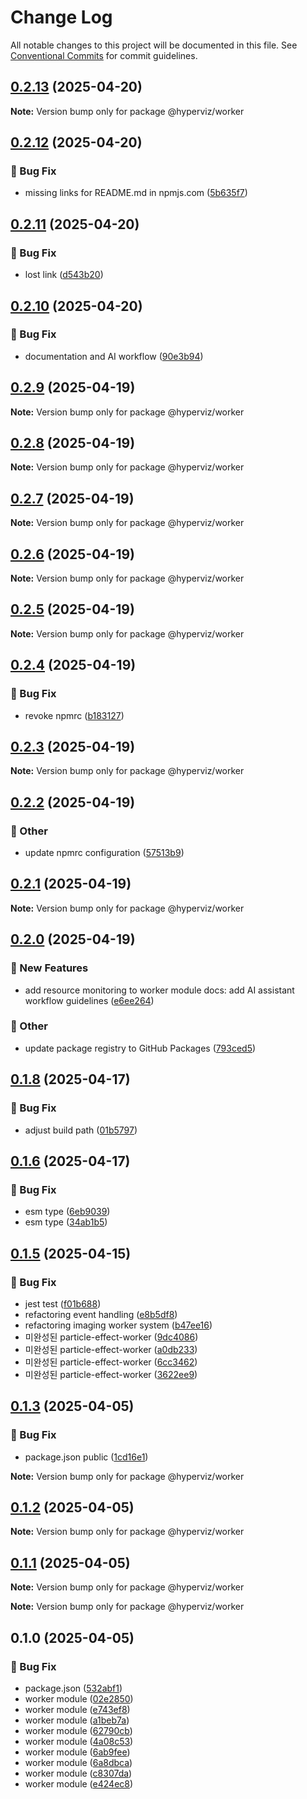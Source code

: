# Change Log

All notable changes to this project will be documented in this file.
See [Conventional Commits](https://conventionalcommits.org) for commit guidelines.

## [0.2.13](https://github.com/heartyoh/hyperviz/compare/v0.2.12...v0.2.13) (2025-04-20)

**Note:** Version bump only for package @hyperviz/worker





## [0.2.12](https://github.com/heartyoh/hyperviz/compare/v0.2.11...v0.2.12) (2025-04-20)

### :bug: Bug Fix

- missing links for README.md in npmjs.com ([5b635f7](https://github.com/heartyoh/hyperviz/commit/5b635f79c0f99f22c39ac85d20ff242d151faccc))

## [0.2.11](https://github.com/heartyoh/hyperviz/compare/v0.2.10...v0.2.11) (2025-04-20)

### :bug: Bug Fix

- lost link ([d543b20](https://github.com/heartyoh/hyperviz/commit/d543b20e09bd334fa8004fd2b856d2145d9fb3af))

## [0.2.10](https://github.com/heartyoh/hyperviz/compare/v0.2.9...v0.2.10) (2025-04-20)

### :bug: Bug Fix

- documentation and AI workflow ([90e3b94](https://github.com/heartyoh/hyperviz/commit/90e3b9463b6ccb4d3a8ed7e2e28c20d005900f85))

## [0.2.9](https://github.com/heartyoh/hyperviz/compare/v0.2.8...v0.2.9) (2025-04-19)

**Note:** Version bump only for package @hyperviz/worker

## [0.2.8](https://github.com/heartyoh/hyperviz/compare/v0.2.7...v0.2.8) (2025-04-19)

**Note:** Version bump only for package @hyperviz/worker

## [0.2.7](https://github.com/heartyoh/hyperviz/compare/v0.2.6...v0.2.7) (2025-04-19)

**Note:** Version bump only for package @hyperviz/worker

## [0.2.6](https://github.com/heartyoh/hyperviz/compare/v0.2.5...v0.2.6) (2025-04-19)

**Note:** Version bump only for package @hyperviz/worker

## [0.2.5](https://github.com/heartyoh/hyperviz/compare/v0.2.4...v0.2.5) (2025-04-19)

**Note:** Version bump only for package @hyperviz/worker

## [0.2.4](https://github.com/heartyoh/hyperviz/compare/v0.2.3...v0.2.4) (2025-04-19)

### :bug: Bug Fix

- revoke npmrc ([b183127](https://github.com/heartyoh/hyperviz/commit/b1831279d34c3c8bb9aa731ff16516d5fcc3d65a))

## [0.2.3](https://github.com/heartyoh/hyperviz/compare/v0.2.2...v0.2.3) (2025-04-19)

**Note:** Version bump only for package @hyperviz/worker

## [0.2.2](https://github.com/heartyoh/hyperviz/compare/v0.2.1...v0.2.2) (2025-04-19)

### :mega: Other

- update npmrc configuration ([57513b9](https://github.com/heartyoh/hyperviz/commit/57513b9ddad5d95c5fa413a6bbf3274778debe35))

## [0.2.1](https://github.com/heartyoh/hyperviz/compare/v0.2.0...v0.2.1) (2025-04-19)

**Note:** Version bump only for package @hyperviz/worker

## [0.2.0](https://github.com/heartyoh/hyperviz/compare/v0.1.8...v0.2.0) (2025-04-19)

### :rocket: New Features

- add resource monitoring to worker module docs: add AI assistant workflow guidelines ([e6ee264](https://github.com/heartyoh/hyperviz/commit/e6ee2643a5165dade4cda5198db88b26b071dd09))

### :mega: Other

- update package registry to GitHub Packages ([793ced5](https://github.com/heartyoh/hyperviz/commit/793ced5f5085b753c3289bb2a037e2413378d903))

## [0.1.8](https://github.com/hyperviz/worker/compare/v0.1.7...v0.1.8) (2025-04-17)

### :bug: Bug Fix

- adjust build path ([01b5797](https://github.com/hyperviz/worker/commit/01b5797f5a3ad6ac66a389ae702efe60bfb79d66))

## [0.1.6](https://github.com/hyperviz/worker/compare/v0.1.5...v0.1.6) (2025-04-17)

### :bug: Bug Fix

- esm type ([6eb9039](https://github.com/hyperviz/worker/commit/6eb9039b977b071fdc8ec4fb41710bc96cbbe3d3))
- esm type ([34ab1b5](https://github.com/hyperviz/worker/commit/34ab1b5c7b7f44f2a2a35c5a66eacf233820c6f5))

## [0.1.5](https://github.com/heartyoh/hyperviz/compare/v0.1.4...v0.1.5) (2025-04-15)

### :bug: Bug Fix

- jest test ([f01b688](https://github.com/heartyoh/hyperviz/commit/f01b688fb5adc6d0b32d60c1e67657839ef9a944))
- refactoring event handling ([e8b5df8](https://github.com/heartyoh/hyperviz/commit/e8b5df8c2e9f80b38de17353d41cbabc4a3d9c72))
- refactoring imaging worker system ([b47ee16](https://github.com/heartyoh/hyperviz/commit/b47ee16b440eeadbbec4d441edd79ebc3619b533))
- 미완성된 particle-effect-worker ([9dc4086](https://github.com/heartyoh/hyperviz/commit/9dc4086705b0e16de069df7988e51188dcbb12d8))
- 미완성된 particle-effect-worker ([a0db233](https://github.com/heartyoh/hyperviz/commit/a0db23359aa662ab588b0f5cb27b9f0dc4fa18d7))
- 미완성된 particle-effect-worker ([6cc3462](https://github.com/heartyoh/hyperviz/commit/6cc3462b904efbe1a59bc287aaa682c57b0ffa6c))
- 미완성된 particle-effect-worker ([3622ee9](https://github.com/heartyoh/hyperviz/commit/3622ee99a68a114556c180b94aba7cb723c22074))

## [0.1.3](https://github.com/heartyoh/hyperviz/compare/v0.1.2...v0.1.3) (2025-04-05)

### :bug: Bug Fix

- package.json public ([1cd16e1](https://github.com/heartyoh/hyperviz/commit/1cd16e11471fb39c7ff57b74dea930c117fdc3e1))

**Note:** Version bump only for package @hyperviz/worker

## [0.1.2](https://github.com/heartyoh/hyperviz/compare/v0.1.1...v0.1.2) (2025-04-05)

**Note:** Version bump only for package @hyperviz/worker

## [0.1.1](https://github.com/heartyoh/hyperviz/compare/v0.1.0...v0.1.1) (2025-04-05)

**Note:** Version bump only for package @hyperviz/worker

**Note:** Version bump only for package @hyperviz/worker

## 0.1.0 (2025-04-05)

### :bug: Bug Fix

- package.json ([532abf1](https://github.com/heartyoh/hyperviz/commit/532abf19560c9d2efb52328f872ae3f82cd14469))
- worker module ([02e2850](https://github.com/heartyoh/hyperviz/commit/02e2850a72e970f9740fc0e0f9048795eba244e8))
- worker module ([e743ef8](https://github.com/heartyoh/hyperviz/commit/e743ef8b498f7807a29dd8f2232fbce01083fc90))
- worker module ([a1beb7a](https://github.com/heartyoh/hyperviz/commit/a1beb7a624eb1fcc4418e3498f6e4fbb66e25d85))
- worker module ([62790cb](https://github.com/heartyoh/hyperviz/commit/62790cb0decc1f744fb881fe13622c41c9718f43))
- worker module ([4a08c53](https://github.com/heartyoh/hyperviz/commit/4a08c53cca9f9f095e9321383b55169bc3e9da12))
- worker module ([6ab9fee](https://github.com/heartyoh/hyperviz/commit/6ab9fee72373d906c44482413d8d3283fbd7779e))
- worker module ([6a8dbca](https://github.com/heartyoh/hyperviz/commit/6a8dbca76b15f0e5b0dc0056c596766533fcc718))
- worker module ([c8307da](https://github.com/heartyoh/hyperviz/commit/c8307dad0fd220f8cbed063678461c1a0c029aed))
- worker module ([e424ec8](https://github.com/heartyoh/hyperviz/commit/e424ec8347e095dcfc97835ee3d7ccceb0e294dd))
